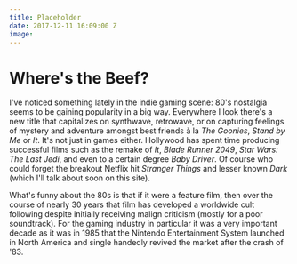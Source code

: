```yaml
---
title: Placeholder
date: 2017-12-11 16:09:00 Z
image: 
---
```


# Where's the Beef? 

I've noticed something lately in the indie gaming scene: 80's nostalgia seems to be gaining popularity in a big way. Everywhere I look there's a new title that capitalizes on synthwave, retrowave, or on capturing feelings of mystery and adventure amongst best friends à la *The Goonies*, *Stand by Me* or *It*. It's not just in games either. Hollywood has spent time producing successful films such as the remake of *It*, *Blade Runner 2049*, *Star Wars: The Last Jedi*, and even to a certain degree *Baby Driver*. Of course who could forget the breakout Netflix hit *Stranger Things* and lesser known *Dark* (which I'll talk about soon on this site). 

What's funny about the 80s is that if it were a feature film, then over the course of nearly 30 years that film has developed a worldwide cult following despite initially receiving malign criticism (mostly for a poor soundtrack). For the gaming industry in particular it was a very important decade as it was in 1985 that the Nintendo Entertainment System launched in North America and single handedly revived the market after the crash of '83. 